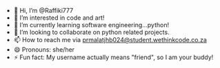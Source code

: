 - 👋 Hi, I’m @Raffiki777
- 👀 I’m interested in code and art!
- 🌱 I’m currently learning software engineering...python!
- 💞️ I’m looking to collaborate on python related projects.
- 📫 How to reach me via prmalatjhb024@student.wethinkcode.co.za
- 😄 Pronouns: she/her
- ⚡ Fun fact: My username actually means "friend", so I am your buddy!

<!---
Raffiki777/Raffiki777 is a ✨ special ✨ repository because its `README.md` (this file) appears on your GitHub profile.
You can click the Preview link to take a look at your changes.
--->
